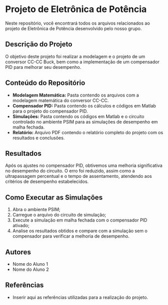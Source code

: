 <!DOCTYPE html>
<html>
<head>
  <meta charset="UTF-8">
  <title>Projeto de Eletrônica de Potência</title>
</head>
<body>
  <h1>Projeto de Eletrônica de Potência</h1>
  <p>Neste repositório, você encontrará todos os arquivos relacionados ao projeto de Eletrônica de Potência desenvolvido pelo nosso grupo.</p>

  <h2>Descrição do Projeto</h2>
  <p>O objetivo deste projeto foi realizar a modelagem e o projeto de um conversor CC-CC Buck, bem como a implementação de um compensador PID para melhorar seu desempenho.</p>

  <h2>Conteúdo do Repositório</h2>
  <ul>
    <li><strong>Modelagem Matemática:</strong> Pasta contendo os arquivos com a modelagem matemática do conversor CC-CC.</li>
    <li><strong>Compensador PID:</strong> Pasta contendo os cálculos e códigos em Matlab para o projeto do compensador PID.</li>
    <li><strong>Simulações:</strong> Pasta contendo os códigos em Matlab e o circuito controlado no ambiente PSIM para as simulações de desempenho em malha fechada.</li>
    <li><strong>Relatório:</strong> Arquivo PDF contendo o relatório completo do projeto com os resultados e conclusões.</li>
  </ul>

  <h2>Resultados</h2>
  <p>Após os ajustes no compensador PID, obtivemos uma melhoria significativa no desempenho do circuito. O erro foi reduzido, assim como a ultrapassagem percentual e o tempo de assentamento, atendendo aos critérios de desempenho estabelecidos.</p>

  <h2>Como Executar as Simulações</h2>
  <ol>
    <li>Abra o ambiente PSIM;</li>
    <li>Carregue o arquivo do circuito de simulação;</li>
    <li>Execute a simulação em malha fechada com o compensador PID ativado;</li>
    <li>Analise os resultados obtidos e compare com a simulação sem o compensador para verificar a melhoria de desempenho.</li>
  </ol>

  <h2>Autores</h2>
  <ul>
    <li>Nome do Aluno 1</li>
    <li>Nome do Aluno 2</li>
  </ul>

  <h2>Referências</h2>
  <ul>
    <li>Inserir aqui as referências utilizadas para a realização do projeto.</li>
  </ul>
</body>
</html>
